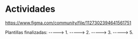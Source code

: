 # Actividades

https://www.figma.com/community/file/1127302394641561751

Plantillas finalizadas:
    ----->   1.
    ----->   2.
    ----->   3.
    ----->   5.
    